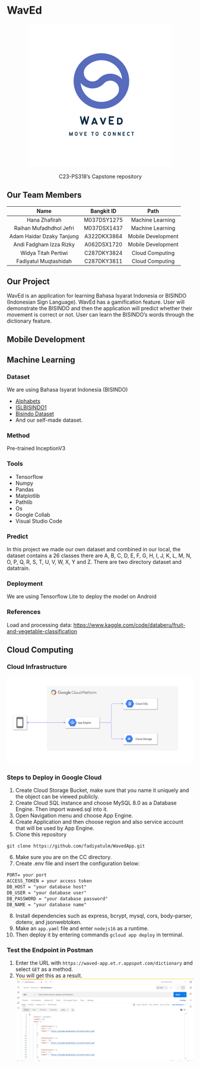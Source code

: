 # WavEd
<p align="center">
 <img src="https://github.com/fadiyatulm/WavedApp/blob/main/pic/logo.png" alt="Project logo"></a>
</p>
<p align="center">
C23-PS318’s Capstone repository
</p>

## Our Team Members
| Name                      | Bangkit ID  | Path                |
|  :--------------------:   |  :------:   | :------------:      |
| Hana Zhafirah             | M037DSY1275 | Machine Learning    |
| Raihan Mufadhdhol Jefri   | M037DSX1437 | Machine Learning    |
| Adam Haidar Dzaky Tanjung | A322DKX3864 | Mobile Development  |
| Andi Fadgham Izza Rizky   | A062DSX1720 | Mobile Development  |
| Widya Titah Pertiwi       | C287DKY3824 | Cloud Computing     |
| Fadiyatul Muqtashidah     | C287DKY3811 | Cloud Computing     |

## Our Project
WavEd is an application for learning Bahasa Isyarat Indonesia or BISINDO (Indonesian Sign Language). WavEd has a gamification feature. User will
demonstrate the BISINDO and then the application will predict whether their movement is correct or not. User can learn the BISINDO’s words through
the dictionary feature.

## Mobile Development

## Machine Learning
### Dataset
We are using Bahasa Isyarat Indonesia (BISINDO)<br>
* [Alphabets](https://www.kaggle.com/datasets/achmadnoer/alfabet-bisindo)<br>
* [ISLBISINDO1](https://www.kaggle.com/datasets/idhamozi/indonesian-sign-language-bisindo)<br>
* [Bisindo Dataset](https://www.kaggle.com/datasets/yunitayupratiwi/bisindo-dataset)<br>
* And our self-made dataset.

### Method
Pre-trained InceptionV3

### Tools
* Tensorflow
* Numpy
* Pandas
* Matplotlib
* Pathlib
* Os
* Google Collab
* Visual Studio Code

### Predict
In this project we made our own dataset and combined in our local, the dataset
contains a 26 classes there are A, B, C, D, E, F, G, H, I, J, K, L, M, N, O, P,
Q, R, S, T, U, V, W, X, Y and Z. There are two directory dataset and datatrain.

### Deployment
We are using Tensorflow Lite to deploy the model on Android

### References
Load and processing data: https://www.kaggle.com/code/databeru/fruit-and-vegetable-classification

## Cloud Computing
### Cloud Infrastructure
![CloudInfrastructure](https://github.com/fadiyatulm/WavedApp/blob/main/pic/infrastructure.png)

### Steps to Deploy in Google Cloud
1. Create Cloud Storage Bucket, make sure that you name it uniquely and the object can be viewed publicly.
2. Create Cloud SQL instance and choose MySQL 8.0 as a Database Engine. Then import waved.sql into it.
3. Open Navigation menu and choose App Engine.
4. Create Application and then choose region and also service account that will be used by App Engine.
5. Clone this repository
```
git clone https://github.com/fadiyatulm/WavedApp.git
```
6. Make sure you are on the CC directory.
7. Create .env file and insert the configuration below:
```
PORT= your port
ACCESS_TOKEN = your access token
DB_HOST = "your database host"
DB_USER = "your database user"
DB_PASSWORD = "your database password"
DB_NAME = "your database name"
```
8. Install dependencies such as express, bcrypt, mysql, cors, body-parser, dotenv, and jsonwebtoken.
9. Make an ```app.yaml``` file and enter ```nodejs16``` as a runtime.
10. Then deploy it by entering commands ```gcloud app deploy``` in terminal.

### Test the Endpoint in Postman
1. Enter the URL with ```https://waved-app.et.r.appspot.com/dictionary``` and select ```GET``` as a method.
2. You will get this as a result.
![Result](https://github.com/fadiyatulm/WavedApp/blob/main/pic/Screenshot%202023-06-15%20151818.png)



